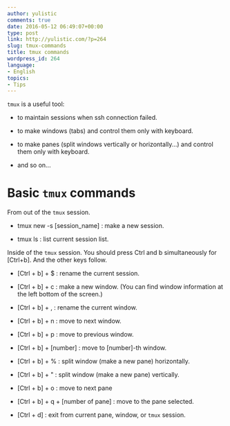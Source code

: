 ```yaml
---
author: yulistic
comments: true
date: 2016-05-12 06:49:07+00:00
type: post
link: http://yulistic.com/?p=264
slug: tmux-commands
title: tmux commands
wordpress_id: 264
language:
- English
topics:
- Tips
---
```


`tmux` is a useful tool:



	
  * to maintain sessions when ssh connection failed.

	
  * to make windows (tabs) and control them only with keyboard.

	
  * to make panes (split windows vertically or horizontally...) and control them only with keyboard.

	
  * and so on...




# Basic `tmux` commands


From out of the `tmux` session.



	
  * tmux new -s [session_name] : make a new session.

	
  * tmux ls : list current session list.


Inside of the `tmux` session. You should press Ctrl and b simultaneously for [Ctrl+b]. And the other keys follow.



	
  * [Ctrl + b] + $ : rename the current session.

	
  * [Ctrl + b] + c : make a new window. (You can find window information at the left bottom of the screen.)

	
  * [Ctrl + b] + , : rename the current window.

	
  * [Ctrl + b] + n : move to next window.

	
  * [Ctrl + b] + p : move to previous window.

	
  * [Ctrl + b] + [number] : move to [number]-th window.

	
  * [Ctrl + b] + % : split window (make a new pane) horizontally.

	
  * [Ctrl + b] + " : split window (make a new pane) vertically.

	
  * [Ctrl + b] + o : move to next pane

	
  * [Ctrl + b] + q + [number of pane] : move to the pane selected.

	
  * [Ctrl + d] : exit from current pane, window, or `tmux` session.



